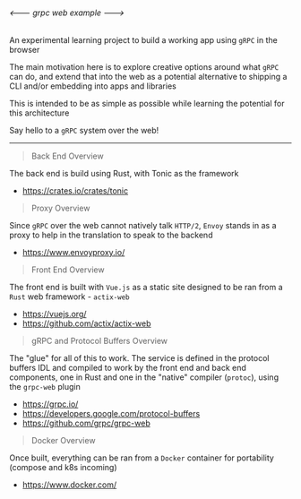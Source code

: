###### <--- grpc web example --->
An experimental learning project to build a working app using `gRPC` in the browser

The main motivation here is to explore creative options around what `gRPC` can do, and extend that into the web as a potential alternative to shipping a CLI and/or embedding into apps and libraries

This is intended to be as simple as possible while learning the potential for this architecture

Say hello to a `gRPC` system over the web!

---

> Back End Overview

The back end is build using Rust, with Tonic as the framework

 - https://crates.io/crates/tonic

> Proxy Overview

Since `gRPC` over the web cannot natively talk `HTTP/2`, `Envoy` stands in as a proxy to help in the translation to speak to the backend

 - https://www.envoyproxy.io/

> Front End Overview

The front end is built with `Vue.js` as a static site designed to be ran from a `Rust` web framework - `actix-web`

  - https://vuejs.org/
  - https://github.com/actix/actix-web

> gRPC and Protocol Buffers Overview

The "glue" for all of this to work. The service is defined in the protocol buffers IDL and compiled to work by the front end and back end components, one in Rust and one in the "native" compiler (`protoc`), using the `grpc-web` plugin

- https://grpc.io/
- https://developers.google.com/protocol-buffers
- https://github.com/grpc/grpc-web

> Docker Overview

Once built, everything can be ran from a `Docker` container for portability (compose and k8s incoming)

 - https://www.docker.com/
